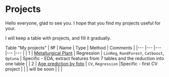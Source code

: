 # Projects
Hello everyone, glad to see you. I hope that you find my projects useful for your.

I will keep a table with projects, and fill it gradually.

Table "My projects"
| №   | Name  | Type  | Method  | Comments  |
|---	|---	|---  |---	|---	|
| 1 | [Metallurgical Plant](1/project_16.ipynb) | Regression  | `LinReg`, `RandForest`, `Catboost`, `Optuna` | Specific - EDA, extract features from 7 tables and the reduction into one table |
| 2 | [Age prediction by foto](2/project_14.ipynb)   	| `CV`, `Regression`  |Specific - first CV project    	|
|   	| will be soon  	|   	|   	|

